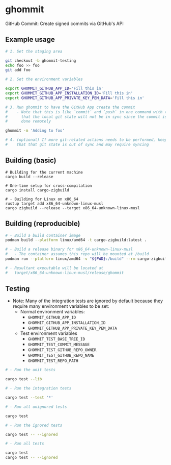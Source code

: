 # ghommit

GitHub Commit: Create signed commits via GitHub's API

## Example usage

```bash
# 1. Set the staging area

git checkout -b ghommit-testing
echo foo >> foo
git add foo

# 2. Set the environment variables

export GHOMMIT_GITHUB_APP_ID='Fill this in'
export GHOMMIT_GITHUB_APP_INSTALLATION_ID='Fill this in'
export GHOMMIT_GITHUB_APP_PRIVATE_KEY_PEM_DATA='Fill this in'

# 3. Run ghommit to have the GitHub App create the commit
#    - Note that this is like `commit` and `push` in one command with the caveat
#      that the local git state will not be in sync since the commit is being
#      done remotely

ghommit -m 'Adding to foo'

# 4. (optional) If more git-related actions needs to be performed, keep in mind
#    that that git state is out of sync and may require syncing
```

## Building (basic)

```shell
# Building for the current machine
cargo build --release

# One-time setup for cross-compilation
cargo install cargo-zigbuild

# - Building for Linux on x86_64
rustup target add x86_64-unknown-linux-musl
cargo zigbuild --release --target x86_64-unknown-linux-musl
```

## Building (reproducible)

```sh
# - Build a build container image
podman build --platform linux/amd64 -t cargo-zigbuild:latest .

# - Build a release binary for x86_64-unknown-linux-musl
#   - The container assumes this repo will be mounted at /build
podman run --platform linux/amd64 -v "${PWD}:/build" --rm cargo-zigbuild:latest

# - Resultant executable will be located at
#   target/x86_64-unknown-linux-musl/release/ghommit
```

## Testing

- Note: Many of the integration tests are ignored by default because they
  require many environment variables to be set:
    - Normal environment variables:
        - `GHOMMIT_GITHUB_APP_ID`
        - `GHOMMIT_GITHUB_APP_INSTALLATION_ID`
        - `GHOMMIT_GITHUB_APP_PRIVATE_KEY_PEM_DATA`
    - Test environment variables
        - `GHOMMIT_TEST_BASE_TREE_ID`
        - `GHOMMIT_TEST_COMMIT_MESSAGE`
        - `GHOMMIT_TEST_GITHUB_REPO_OWNER`
        - `GHOMMIT_TEST_GITHUB_REPO_NAME`
        - `GHOMMIT_TEST_REPO_PATH`

```bash
# - Run the unit tests

cargo test --lib

# - Run the integration tests

cargo test --test '*'

# - Run all unignored tests

cargo test

# - Run the ignored tests

cargo test -- --ignored

# - Run all tests

cargo test
cargo test -- --ignored
```
